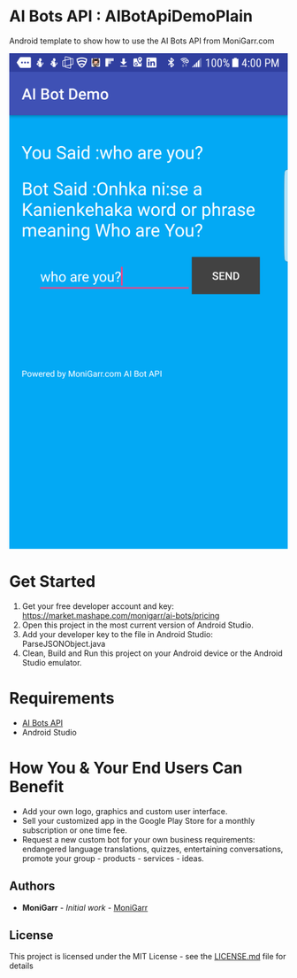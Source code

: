 # AI Bots API : AIBotApiDemoPlain
Android template to show how to use the AI Bots API from MoniGarr.com 

![alt text](https://github.com/monigarr/AIBotAPI/blob/master/AIBotApiDemoPlain/Android_AI_Bot_API_chat.png "AI Bots API Android Template")


# Get Started
1. Get your free developer account and key: https://market.mashape.com/monigarr/ai-bots/pricing
2. Open this project in the most current version of Android Studio.
3. Add your developer key to the file in Android Studio: ParseJSONObject.java
4. Clean, Build and Run this project on your Android device or the Android Studio emulator.

# Requirements
* [AI Bots API](https://market.mashape.com/monigarr/ai-bots)
* Android Studio

# How You & Your End Users Can Benefit
* Add your own logo, graphics and custom user interface.
* Sell your customized app in the Google Play Store for a monthly subscription or one time fee.
* Request a new custom bot for your own business requirements: endangered language translations, quizzes, entertaining conversations, promote your group - products - services - ideas.


## Authors

* **MoniGarr** - *Initial work* - [MoniGarr](monigarr@monigarr.com)

## License

This project is licensed under the MIT License - see the [LICENSE.md](LICENSE.md) file for details

